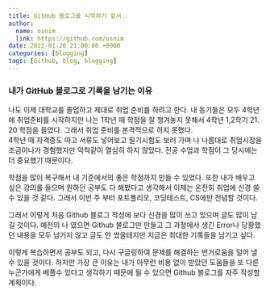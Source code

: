```yaml
---
title: GitHub 블로그를 시작하기 앞서..
author:
  name: osnim
  link: https://github.com/osnim
date: 2022-01-26 21:00:00 +0900
categories: [blogging]
tags: [Github, blog, blogging]
---
```


### 내가 GitHub 블로그로 기록을 남기는 이유

나도 이제 대학교를 졸업하고 제대로 취업 준비를 하려고 한다. 내 동기들은 모두 4학년에 취업준비를 시작하지만 나는 1학년 때 학점을 잘 챙겨놓지 못해서 4학년 1,2학기 21. 20 학점을 들었다. 그래서 취업 준비를 본격적으로 하지 못했다.  
4학년 때 자격증도 따고 서류도 넣어보고 필기시험도 보러 가며 나 나름대로 취업시장을 조금이나가 경험했지만 악착같이 열심히 하지 않았다. 전공 수업과 학점이 그 당시에는 더 중요했기 때문이다.

학점을 많이 복구해서 내 기준에서의 좋은 학점까지 만들 수 있었다. 또한 내가 배우고 싶은 강의를 들으며 원하던 공부도 다 해봤다고 생각해서 이제는 온전히 취업에 신경 쓸 수 있을 것 같다. 그래서 이번 주 부터 포트폴리오, 코딩테스트, CS에만 전념할 것이다.

그래서 이렇게 처음 Github 블로그 작성에 보다 신경을 많이 쓰고 있으며 글도 많이 남길 것이다.
예전의 나 였으면 Github 블로그만 만들고 그 과정에서 생긴 Error나 당황했던 내용을 모두 남기지 않고 글도 안 썼을테지만 지금은 최대한 기록들을 남기고 싶다.

이렇게 복습하면서 공부도 되고, 다시 구글링하여 문제를 해결하는 번거로움을 덜어 낼 수 있을 것이다.
하지만 가장 큰 이유는 내가 아무런 비용 없이 받았던 도움들을 또 다른 누군가에게 베풀수 있다고 생각하기 때문에 될 수 있으면 Github 블로그를 자주 작성할 계획이다.
